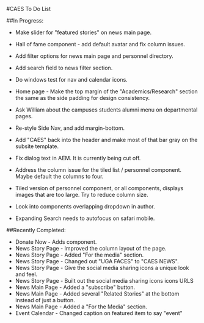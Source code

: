 #CAES To Do List


##In Progress:
- Make slider for "featured stories" on news main page.
- Hall of fame component - add default avatar and fix column issues.
- Add filter options for news main page and personnel directory.
- Add search field to news filter section.
- Do windows test for nav and calendar icons.

- Home page - Make the top margin of the "Academics/Research" section the same as the side padding for design consistency.
- Ask William about the campuses students alumni menu on departmental pages.
- Re-style Side Nav, and add margin-bottom.
- Add "CAES" back into the header and make most of that bar gray on the subsite template.
- Fix dialog text in AEM. It is currently being cut off.
- Address the column issue for the tiled list / personnel component.  Maybe default the columns to four.
- Tiled version of personnel component, or all components, displays images that are too large.  Try to reduce column size.
- Look into components overlapping dropdown in author.
- Expanding Search needs to autofocus on safari mobile.

##Recently Completed:
- Donate Now - Adds component.
- News Story Page - Improved the column layout of the page.
- News Story Page - Added "For the media" section.
- News Story Page - Changed out "UGA FACES" to "CAES NEWS".
- News Story Page - Give the social media sharing icons a unique look and feel.
- News Story Page - Built out the social media sharing icons icons URLS
- News Main Page - Added a "subscribe" button.
- News Main Page - Added several "Related Stories" at the bottom instead of just a button.
- News Main Page - Added a "For the Media" section.
- Event Calendar - Changed caption on featured item to say "event"
